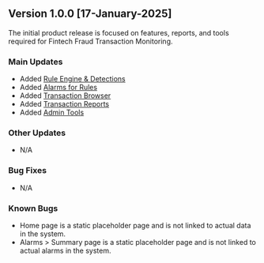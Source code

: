 ## Version 1.0.0 [17-January-2025]
The initial product release is focused on features, reports, and tools required for Fintech Fraud Transaction Monitoring.

### Main Updates
- Added [Rule Engine & Detections](/tutorials/RuleEngine.md)
- Added [Alarms for Rules](././tutorials/Alarms.md)
- Added [Transaction Browser](https://github.com/LatroServices/test.github.io/blob/Tutorials-Web-App/Transaction%20Browser.md)
- Added [Transaction Reports](https://github.com/LatroServices/test.github.io/blob/Tutorials-Web-App/Transaction%20Reports.md)
- Added [Admin Tools](https://github.com/LatroServices/test.github.io/blob/Tutorials-Web-App/Admin.md)

### Other Updates
- N/A

### Bug Fixes
- N/A

### Known Bugs
- Home page is a static placeholder page and is not linked to actual data in the system.
- Alarms > Summary page is a static placeholder page and is not linked to actual alarms in the system. 
